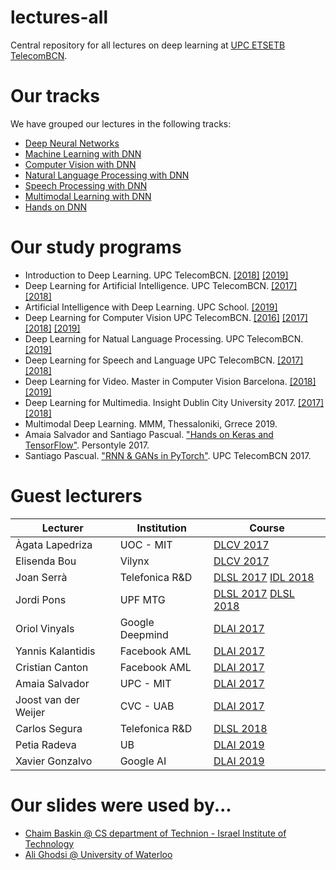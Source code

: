 # lectures-all
Central repository for all lectures on deep learning at [UPC ETSETB TelecomBCN](https://etsetb.upc.edu/en).

[XG-web]: https://imatge.upc.edu/web/people/xavier-giro
[KM-web]: http://www.eeng.dcu.ie/~mcguinne/
[EM-web]: https://www.insight-centre.org/users/eva-mohedano
[LL-web]: https://dvl.in.tum.de/team/lealtaixe/
[ES-web]: https://imatge.upc.edu/web/people/elisa-sayrol
[VV-web]: https://imatge.upc.edu/web/people/veronica-vilaplana
[JR-web]: https://imatge.upc.edu/web/people/javier-ruiz-hidalgo
[RM-web]: https://imatge.upc.edu/web/people/josep-ramon-morros
[MC-web]: http://www.costa-jussa.com/
[SP-web]: https://scholar.google.com/citations?user=7cVOyh0AAAAJ&hl=en
[AB-web]: https://scholar.google.es/citations?user=C5AUXO4AAAAJ&hl=en
[MB-web]: https://imatge.upc.edu/web/people/miriam-bellver
[AS-web]: https://imatge.upc.edu/web/people/amaia-salvador


# Our tracks

We have grouped our lectures in the following tracks:

* [Deep Neural Networks](deep-learning.md)
* [Machine Learning with DNN](machine-learning.md)
* [Computer Vision with DNN](computer-vision.md)
* [Natural Language Processing with DNN](nlp.md)
* [Speech Processing with DNN](speech.md)
* [Multimodal Learning with DNN](multimodal.md)
* [Hands on DNN](hands-on.md)

# Our study programs

* Introduction to Deep Learning. UPC TelecomBCN. [[2018]][IDL2018] [[2019]][IDL2019]
* Deep Learning for Artificial Intelligence. UPC TelecomBCN. [[2017]][DLAI2017] [[2018]][DLAI2018]
* Artificial Intelligence with Deep Learning. UPC School. [[2019]][AIDL2019]
* Deep Learning for Computer Vision UPC TelecomBCN. [[2016]][DLCV2016] [[2017]][DLCV2017] [[2018]][DLCV2018] [[2019]][DLCV2019]
* Deep Learning for Natual Language Processing. UPC TelecomBCN. [[2019]][DLNL2019] 
* Deep Learning for Speech and Language UPC TelecomBCN. [[2017]][DLSL2017] [[2018]][DLSL2018]
* Deep Learning for Video. Master in Computer Vision Barcelona. [[2018]][DLV2018] [[2019]][DLV2019]
* Deep Learning for Multimedia. Insight Dublin City University 2017. [[2017]][DLMM2017] [[2018]][DLMM2018]
* Multimodal Deep Learning. MMM, Thessaloniki, Grrece 2019.
* Amaia Salvador and Santiago Pascual. ["Hands on Keras and TensorFlow"][Persontyle2017]. Persontyle 2017.
* Santiago Pascual. ["RNN & GANs in PyTorch"][PyTorched2017]. UPC TelecomBCN 2017.

[IDL2018]: https://telecombcn-dl.github.io/2018-idl/
[IDL2019]: https://telecombcn-dl.github.io/2019-idl/

[DLAI2017]: https://telecombcn-dl.github.io/2017-dlai/
[DLAI2018]: https://telecombcn-dl.github.io/2018-dlai/

[AIDL2019]: https://github.com/upcschool-ai/2019-spring/blob/master/README.md

[DLCV2016]: http://imatge-upc.github.io/telecombcn-2016-dlcv/
[DLCV2017]: https://telecombcn-dl.github.io/2017-dlcv/
[DLCV2018]: https://telecombcn-dl.github.io/2018-dlcv/
[DLCV2019]: https://telecombcn-dl.github.io/2019-dlcv/

[DLV2018]: https://mcv-m6-video.github.io/deepvideo-2018/
[DLV2019]: https://mcv-m6-video.github.io/deepvideo-2018/

[DLSL2017]: https://telecombcn-dl.github.io/2017-dlsl/
[DLSL2018]: https://telecombcn-dl.github.io/2018-dlsl/
[DLNL2019]: https://sites.google.com/view/dlnlp2019/home

[DLMM2017]: https://telecombcn-dl.github.io/dlmm-2017-dcu/
[DLMM2018]: https://telecombcn-dl.github.io/2018-dlmm/

[MMM2019]: https://telecombcn-dl.github.io/2019-mmm-tutorial/

[Persontyle2017]: https://github.com/telecombcn-dl/2017-persontyle
[PyTorched2017]: https://github.com/santi-pdp/pytorch_tutorials


# Guest lecturers

| Lecturer              | Institution               | Course                 | 
| --------------------- |  ------------------------ | ---------------------- | 
| Àgata Lapedriza       | UOC - MIT                 | [DLCV 2017][dlcv2017]  | 
| Elisenda Bou          | Vilynx                    | [DLCV 2017][dlcv2017]  | 
| Joan Serrà            | Telefonica R&D            | [DLSL 2017][dlsl2017] [IDL 2018][dlsl2018]  | 
| Jordi Pons            | UPF MTG                   | [DLSL 2017][dlsl2017] [DLSL 2018][dlsl2018]  |
| Oriol Vinyals         | Google Deepmind           | [DLAI 2017][dlai2017]  | 
| Yannis Kalantidis     | Facebook AML              | [DLAI 2017][dlai2017]  | 
| Cristian Canton       | Facebook AML              | [DLAI 2017][dlai2017]  | 
| Amaia Salvador        | UPC - MIT                 | [DLAI 2017][dlai2017]  | 
| Joost van der Weijer  | CVC - UAB                 | [DLAI 2017][idl2018]  | 
| Carlos Segura         | Telefonica R&D            | [DLSL 2018][dlsl2018]  |
| Petia Radeva          | UB                        | [DLAI 2019][dlai2018] |
| Xavier Gonzalvo        | Google AI                | [DLAI 2019][dlai2018] |

# Our slides were used by...

* [Chaim Baskin @ CS department of Technion - Israel Institute of Technology](https://www.youtube.com/watch?v=fiCRQwv23cY)
* [Ali Ghodsi @ University of Waterloo](https://www.youtube.com/watch?v=7G4_Y5rsvi8&t=1694)




